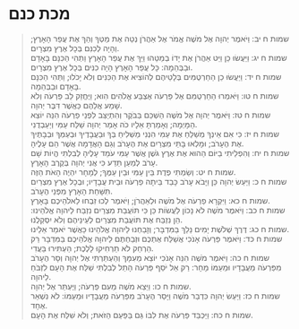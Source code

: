 # מכת כנם

> שמות ח יב: וַיֹּאמֶר יְהוָה אֶל מֹשֶׁה אֱמֹר אֶל אַהֲרֹן נְטֵה אֶת מַטְּךָ וְהַךְ אֶת עֲפַר הָאָרֶץ; וְהָיָה לְכִנִּם בְּכָל אֶרֶץ מִצְרָיִם.  
> שמות ח יג: וַיַּעֲשׂוּ כֵן וַיֵּט אַהֲרֹן אֶת יָדוֹ בְמַטֵּהוּ וַיַּךְ אֶת עֲפַר הָאָרֶץ וַתְּהִי הַכִּנָּם בָּאָדָם וּבַבְּהֵמָה:  כָּל עֲפַר הָאָרֶץ הָיָה כִנִּים בְּכָל אֶרֶץ מִצְרָיִם.  
> שמות ח יד: וַיַּעֲשׂוּ כֵן הַחַרְטֻמִּים בְּלָטֵיהֶם לְהוֹצִיא אֶת הַכִּנִּים וְלֹא יָכֹלוּ; וַתְּהִי הַכִּנָּם בָּאָדָם וּבַבְּהֵמָה.  
> שמות ח טו: וַיֹּאמְרוּ הַחַרְטֻמִּם אֶל פַּרְעֹה אֶצְבַּע אֱלֹהִים הִוא; וַיֶּחֱזַק לֵב פַּרְעֹה וְלֹא שָׁמַע אֲלֵהֶם כַּאֲשֶׁר דִּבֶּר יְהוָה.  
> שמות ח טז: וַיֹּאמֶר יְהוָה אֶל מֹשֶׁה הַשְׁכֵּם בַּבֹּקֶר וְהִתְיַצֵּב לִפְנֵי פַרְעֹה הִנֵּה יוֹצֵא הַמָּיְמָה; וְאָמַרְתָּ אֵלָיו כֹּה אָמַר יְהוָה שַׁלַּח עַמִּי וְיַעַבְדֻנִי.  
> שמות ח יז: כִּי אִם אֵינְךָ מְשַׁלֵּחַ אֶת עַמִּי הִנְנִי מַשְׁלִיחַ בְּךָ וּבַעֲבָדֶיךָ וּבְעַמְּךָ וּבְבָתֶּיךָ אֶת הֶעָרֹב; וּמָלְאוּ בָּתֵּי מִצְרַיִם אֶת הֶעָרֹב וְגַם הָאֲדָמָה אֲשֶׁר הֵם עָלֶיהָ.  
> שמות ח יח: וְהִפְלֵיתִי בַיּוֹם הַהוּא אֶת אֶרֶץ גֹּשֶׁן אֲשֶׁר עַמִּי עֹמֵד עָלֶיהָ לְבִלְתִּי הֱיוֹת שָׁם עָרֹב לְמַעַן תֵּדַע כִּי אֲנִי יְהוָה בְּקֶרֶב הָאָרֶץ.  
> שמות ח יט: וְשַׂמְתִּי פְדֻת בֵּין עַמִּי וּבֵין עַמֶּךָ; לְמָחָר יִהְיֶה הָאֹת הַזֶּה.  
> שמות ח כ: וַיַּעַשׂ יְהוָה כֵּן וַיָּבֹא עָרֹב כָּבֵד בֵּיתָה פַרְעֹה וּבֵית עֲבָדָיו; וּבְכָל אֶרֶץ מִצְרַיִם תִּשָּׁחֵת הָאָרֶץ מִפְּנֵי הֶעָרֹב.  
> שמות ח כא: וַיִּקְרָא פַרְעֹה אֶל מֹשֶׁה וּלְאַהֲרֹן; וַיֹּאמֶר לְכוּ זִבְחוּ לֵאלֹהֵיכֶם בָּאָרֶץ.  
> שמות ח כב: וַיֹּאמֶר מֹשֶׁה לֹא נָכוֹן לַעֲשׂוֹת כֵּן כִּי תּוֹעֲבַת מִצְרַיִם נִזְבַּח לַיהוָה אֱלֹהֵינוּ:  הֵן נִזְבַּח אֶת תּוֹעֲבַת מִצְרַיִם לְעֵינֵיהֶם וְלֹא יִסְקְלֻנוּ.  
> שמות ח כג: דֶּרֶךְ שְׁלֹשֶׁת יָמִים נֵלֵךְ בַּמִּדְבָּר; וְזָבַחְנוּ לַיהוָה אֱלֹהֵינוּ כַּאֲשֶׁר יֹאמַר אֵלֵינוּ.  
> שמות ח כד: וַיֹּאמֶר פַּרְעֹה אָנֹכִי אֲשַׁלַּח אֶתְכֶם וּזְבַחְתֶּם לַיהוָה אֱלֹהֵיכֶם בַּמִּדְבָּר רַק הַרְחֵק לֹא תַרְחִיקוּ לָלֶכֶת; הַעְתִּירוּ בַּעֲדִי.  
> שמות ח כה: וַיֹּאמֶר מֹשֶׁה הִנֵּה אָנֹכִי יוֹצֵא מֵעִמָּךְ וְהַעְתַּרְתִּי אֶל יְהוָה וְסָר הֶעָרֹב מִפַּרְעֹה מֵעֲבָדָיו וּמֵעַמּוֹ מָחָר:  רַק אַל יֹסֵף פַּרְעֹה הָתֵל לְבִלְתִּי שַׁלַּח אֶת הָעָם לִזְבֹּחַ לַיהוָה.  
> שמות ח כו: וַיֵּצֵא מֹשֶׁה מֵעִם פַּרְעֹה; וַיֶּעְתַּר אֶל יְהוָה.  
> שמות ח כז: וַיַּעַשׂ יְהוָה כִּדְבַר מֹשֶׁה וַיָּסַר הֶעָרֹב מִפַּרְעֹה מֵעֲבָדָיו וּמֵעַמּוֹ:  לֹא נִשְׁאַר אֶחָד.  
> שמות ח כח: וַיַּכְבֵּד פַּרְעֹה אֶת לִבּוֹ גַּם בַּפַּעַם הַזֹּאת; וְלֹא שִׁלַּח אֶת הָעָם.   
 

